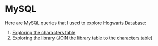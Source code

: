 # MySQL 

Here are MySQL queries that I used to explore  <a href="https://drive.google.com/drive/u/3/folders/1MC0AttnmlAmugifFlX3hG6pssYZDqpPB "> Hogwarts Database</a>:
1) <a href="https://docs.google.com/document/d/10Nnz5S5Dlvb3_qta0pkfN5vENobJl8M9NpjDymUlA9A/edit?usp=sharing">Exploring the characters table</a>
2) <a href="https://docs.google.com/document/d/1oso_j3vvzYMwEehbAdMNVb36oQcgyyQwL7N8yc8CS8o/edit?usp=sharing">Exploring the library (JOIN the library table to the characters table)</a>